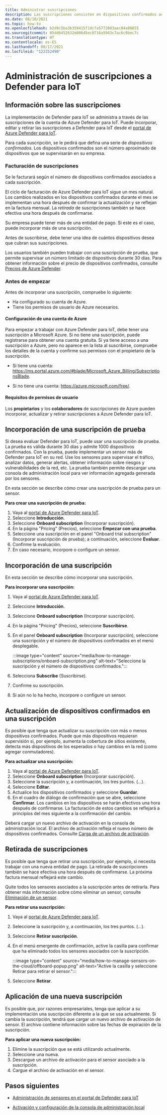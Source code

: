 ```yaml
---
title: Administrar suscripciones
description: Las suscripciones consisten en dispositivos confirmados administrados y se pueden incorporar o retirar según sea necesario.
ms.date: 08/10/2021
ms.topic: how-to
ms.openlocfilehash: b2d9c5ba3b359415f1dcfa5772003aec04a80855
ms.sourcegitcommit: 05dd6452632e00645ec0716a5943c7ac6c9bec7c
ms.translationtype: HT
ms.contentlocale: es-ES
ms.lasthandoff: 08/17/2021
ms.locfileid: "122252490"
---
```

# <a name="manage-defender-for-iot-subscriptions"></a>Administración de suscripciones a Defender para IoT

## <a name="about-subscriptions"></a>Información sobre las suscripciones

La implementación de Defender para IoT se administra a través de las suscripciones de la cuenta de Azure Defender para IoT.
Puede incorporar, editar y retirar las suscripciones a Defender para IoT desde el [portal de Azure Defender para IoT](https://ms.portal.azure.com/#blade/Microsoft_Azure_IoT_Defender/IoTDefenderDashboard/Getting_Started).

Para cada suscripción, se le pedirá que defina una serie de *dispositivos confirmados*. Los dispositivos confirmados son el número aproximado de dispositivos que se supervisarán en su empresa. 

### <a name="subscription-billing"></a>Facturación de suscripciones

Se le facturará según el número de dispositivos confirmados asociados a cada suscripción.

El ciclo de facturación de Azure Defender para IoT sigue un mes natural. Los cambios realizados en los dispositivos confirmados durante el mes se implementan una hora después de confirmar la actualización y se reflejan en la factura mensual. La *retirada* de suscripciones también se hace efectiva una hora después de confirmarse.

Su empresa puede tener más de una entidad de pago. Si este es el caso, puede incorporar más de una suscripción.

Antes de suscribirse, debe tener una idea de cuántos dispositivos desea que cubran sus suscripciones.

Los usuarios también pueden trabajar con una suscripción de prueba, que permite supervisar un número limitado de dispositivos durante 30 días.
Para obtener información sobre el precio de dispositivos confirmados, consulte [Precios de Azure Defender](https://azure.microsoft.com/pricing/details/azure-defender/).

### <a name="before-you-begin"></a>Antes de empezar

Antes de incorporar una suscripción, compruebe lo siguiente:
- Ha configurado su cuenta de Azure.
- Tiene los permisos de usuario de Azure necesarios.
#### <a name="azure-account-setup"></a>Configuración de una cuenta de Azure

Para empezar a trabajar con Azure Defender para IoT, debe tener una suscripción a Microsoft Azure. Si no tiene una suscripción, puede registrarse para obtener una cuenta gratuita. Si ya tiene acceso a una suscripción a Azure, pero no aparece en la lista al suscribirse, compruebe los detalles de la cuenta y confirme sus permisos con el propietario de la suscripción.

- Si tiene una cuenta: https://ms.portal.azure.com/#blade/Microsoft_Azure_Billing/SubscriptionsBlade.

- Si no tiene una cuenta: https://azure.microsoft.com/free/.

#### <a name="user-permission-requirements"></a>Requisitos de permisos de usuario

Los **propietarios** y los **colaboradores** de suscripciones de Azure pueden incorporar, actualizar y retirar suscripciones a Azure Defender para IoT.

## <a name="onboard-a-trial-subscription"></a>Incorporación de una suscripción de prueba

Si desea evaluar Defender para IoT, puede usar una suscripción de prueba. La prueba es válida durante 30 días y admite 1000 dispositivos confirmados. Con la prueba, puede implementar un sensor más de Defender para IoT en su red. Use los sensores para supervisar el tráfico, analizar datos, generar alertas, obtener información sobre riesgos y vulnerabilidades de la red, etc. La prueba también permite descargar una consola de administración local para ver información agregada generada por los sensores.

En esta sección se describe cómo crear una suscripción de prueba para un sensor.

**Para crear una suscripción de prueba:**

1. Vaya al [portal de Azure Defender para IoT](https://ms.portal.azure.com/#blade/Microsoft_Azure_IoT_Defender/IoTDefenderDashboard/Getting_Started).
1. Seleccione **Introducción**.
1. Seleccione **Onboard subscription** (Incorporar suscripción).
1. En la página "Pricing" (Precios), seleccione **Empezar con una prueba**.
1. Seleccione una suscripción en el panel "Onboard trial subscription" (Incorporar suscripción de prueba); a continuación, seleccione **Evaluar**.
1. Confirme la evaluación.
1. En caso necesario, incorpore o configure un sensor.

## <a name="onboard-a-subscription"></a>Incorporación de una suscripción

En esta sección se describe cómo incorporar una suscripción.

**Para incorporar una suscripción:**

1. Vaya al [portal de Azure Defender para IoT](https://ms.portal.azure.com/#blade/Microsoft_Azure_IoT_Defender/IoTDefenderDashboard/Getting_Started).
1. Seleccione **Introducción**.
1. Seleccione **Onboard subscription** (Incorporar suscripción).
1. En la página "Pricing" (Precios), seleccione **Suscribirse**.
1. En el panel **Onboard subscription** (Incorporar suscripción), seleccione una suscripción y el número de dispositivos confirmados en el menú desplegable.

   :::image type="content" source="media/how-to-manage-subscriptions/onboard-subscription.png" alt-text="Seleccione la suscripción y el número de dispositivos confirmados.":::

1. Selecciona **Subscribe** (Suscribirse).
1. Confirme su suscripción.
1. Si aún no lo ha hecho, incorpore o configure un sensor.

## <a name="update-committed-devices-in-a-subscription"></a>Actualización de dispositivos confirmados en una suscripción

Es posible que tenga que actualizar su suscripción con más o menos dispositivos confirmados. Puede que más dispositivos requieran supervisión si, por ejemplo, aumenta la cobertura de sitios existente, detecta más dispositivos de los esperados o hay cambios en la red (como agregar conmutadores).

**Para actualizar una suscripción:**
1. Vaya al [portal de Azure Defender para IoT](https://ms.portal.azure.com/#blade/Microsoft_Azure_IoT_Defender/IoTDefenderDashboard/Getting_Started).
1. Seleccione **Onboard subscription** (Incorporar suscripción).
1. Seleccione la suscripción y, a continuación, los tres puntos. (...).
1. Seleccione **Editar**.
1. Actualice los dispositivos confirmados y seleccione **Guardar**.
2. En el cuadro de diálogo de confirmación que se abre, seleccione **Confirmar**.
Los cambios en los dispositivos se harán efectivos una hora después de confirmarse. La facturación de estos cambios se reflejará a principios del mes siguiente a la confirmación del cambio.

Deberá cargar un nuevo archivo de activación en la consola de administración local. El archivo de activación refleja el nuevo número de dispositivos confirmados. Consulte [Carga de un archivo de activación](how-to-manage-the-on-premises-management-console.md#upload-an-activation-file).
## <a name="offboard-a-subscription"></a>Retirada de suscripciones

Es posible que tenga que retirar una suscripción, por ejemplo, si necesita trabajar con una nueva entidad de pago. La retirada de suscripciones también se hace efectiva una hora después de confirmarse.
La próxima factura mensual reflejará este cambio.

Quite todos los sensores asociados a la suscripción antes de retirarla. Para obtener más información sobre cómo eliminar un sensor, consulte [Eliminación de un sensor](how-to-manage-sensors-on-the-cloud.md#delete-a-sensor).

**Para retirar una suscripción:**

1. Vaya al [portal de Azure Defender para IoT](https://ms.portal.azure.com/#blade/Microsoft_Azure_IoT_Defender/IoTDefenderDashboard/Getting_Started).
1. Seleccione la suscripción y, a continuación, los tres puntos. (...).

1. Seleccione **Retirar suscripción**.

1. En el menú emergente de confirmación, active la casilla para confirmar que ha eliminado todos los sensores asociados con la suscripción.

    :::image type="content" source="media/how-to-manage-sensors-on-the-cloud/offboard-popup.png" alt-text="Active la casilla y seleccione Retirar para retirar el sensor.":::

1. Seleccione **Retirar**.

## <a name="apply-a-new-subscription"></a>Aplicación de una nueva suscripción

Es posible que, por razones empresariales, tenga que aplicar a su implementación una suscripción diferente a la que se usa actualmente. Si cambia la suscripción, tendrá que cargar un nuevo archivo de activación de sensor. El archivo contiene información sobre las fechas de expiración de la suscripción.

**Para aplicar una nueva suscripción:**

1. Elimine la suscripción que se está utilizando actualmente.
1. Seleccione una nueva.
1. Descargue un archivo de activación para el sensor asociado a la suscripción.
1. Cargue el archivo de activación en el sensor.

## <a name="next-steps"></a>Pasos siguientes

- [Administración de sensores en el portal de Defender para IoT](how-to-manage-sensors-on-the-cloud.md)

- [Activación y configuración de la consola de administración local](how-to-activate-and-set-up-your-on-premises-management-console.md)
